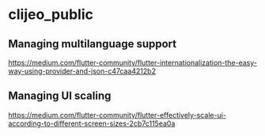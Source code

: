 # clijeo_public

## Managing multilanguage support
https://medium.com/flutter-community/flutter-internationalization-the-easy-way-using-provider-and-json-c47caa4212b2

## Managing UI scaling
https://medium.com/flutter-community/flutter-effectively-scale-ui-according-to-different-screen-sizes-2cb7c115ea0a

